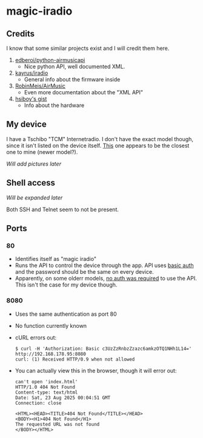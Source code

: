 # magic-iradio

## Credits
I know that some similar projects exist and I will credit them here.
1. [edberoi/python-airmusicapi](https://github.com/edberoi/python-airmusicapi)
   - Nice python API, well documented XML.
2. [kayrus/iradio](https://github.com/kayrus/iradio)
   - General info about the firmware inside
3. [RobinMeis/AirMusic](https://github.com/RobinMeis/AirMusic/tree/master/docs)
   - Even more documentation about the "XML API"
4. [hsiboy's gist](https://gist.github.com/hsiboy/5662ee465979550452cf0470ff144353)
   - Info about the hardware
  
## My device
I have a Tschibo "TCM" Internetradio. I don't have the exact model though, since it isn't listed on the device itself. [This](https://www.tchibo.de/products/112837416270/wlan-internetradio-mit-farbdisplay?article_id=120642108004) one appears to be the closest one to mine (newer model?).

*Will add pictures later*

## Shell access
*Will be expanded later*

Both SSH and Telnet seem to not be present.

## Ports
### 80
  - Identifies itself as "magic iradio"
  - Runs the API to control the device through the app. API uses [basic auth](https://github.com/edberoi/python-airmusicapi?tab=readme-ov-file#authentication) and the password should be the same on every device.
  - Apparently, on some olderr models, [no auth was required](https://github.com/edberoi/python-airmusicapi?tab=readme-ov-file#authentication) to use the API. This isn't the case for my device though.

### 8080
  - Uses the same authentication as port 80
  - No function currently known
  - cURL errors out:
    
    ```
    $ curl -H 'Authorization: Basic c3UzZzRnbzZzazc6amkzOTQ1NHh1L14=' http://192.168.178.95:8080
    curl: (1) Received HTTP/0.9 when not allowed
    ```
  - You can actually view this in the browser, though it will error out:

    ```
    can't open 'index.html'
    HTTP/1.0 404 Not Found
    Content-type: text/html
    Date: Sat, 23 Aug 2025 00:04:51 GMT
    Connection: close

    <HTML><HEAD><TITLE>404 Not Found</TITLE></HEAD>
    <BODY><H1>404 Not Found</H1>
    The requested URL was not found
    </BODY></HTML>
    ```
    

